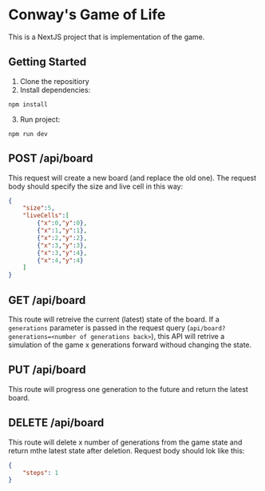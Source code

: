 # Conway's Game of Life

This is a NextJS project that is implementation of the game.

## Getting Started

1. Clone the repositiory
2. Install dependencies:
```console
npm install
```
3. Run project:
```console
npm run dev
```

## POST /api/board

This request will create a new board (and replace the old one). The request body should specify the size and live cell in this way:

```json
{
    "size":5,
    "liveCells":[
        {"x":0,"y":0},
        {"x":1,"y":1}, 
        {"x":2,"y":2}, 
        {"x":3,"y":3}, 
        {"x":3,"y":4},
        {"x":4,"y":4}
    ]
}
```

## GET /api/board

This route will retreive the current (latest) state of the board. If a ```generations``` parameter is passed in the request query (```api/board?generations=<number of generations back>```), this API will retrive a simulation of the game x generations forward withoud changing the state.

## PUT /api/board

This route will progress one generation to the future and return the latest board.

## DELETE /api/board

This route will delete x number of generations from the game state and return mthe latest state after deletion. Request body should lok like this:

```json
{
    "steps": 1
}
```